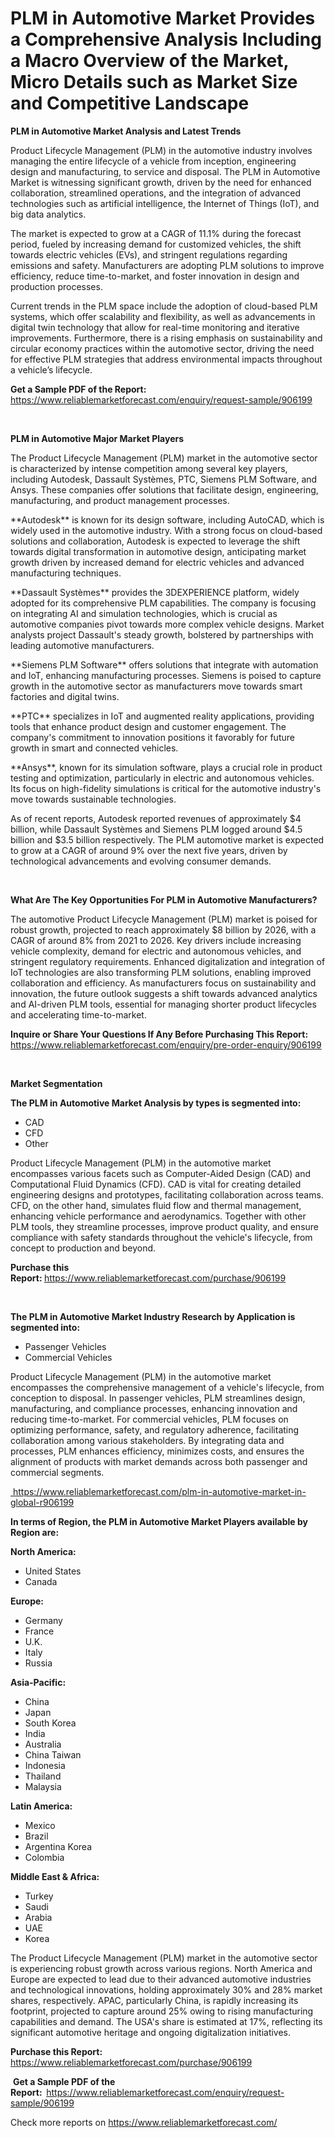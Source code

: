 <p><h1>PLM in Automotive Market Provides a Comprehensive Analysis Including a Macro Overview of the Market, Micro Details such as Market Size and Competitive Landscape</h1></p><p><strong>PLM in Automotive Market Analysis and Latest Trends</strong></p>
<p><p>Product Lifecycle Management (PLM) in the automotive industry involves managing the entire lifecycle of a vehicle from inception, engineering design and manufacturing, to service and disposal. The PLM in Automotive Market is witnessing significant growth, driven by the need for enhanced collaboration, streamlined operations, and the integration of advanced technologies such as artificial intelligence, the Internet of Things (IoT), and big data analytics. </p><p>The market is expected to grow at a CAGR of 11.1% during the forecast period, fueled by increasing demand for customized vehicles, the shift towards electric vehicles (EVs), and stringent regulations regarding emissions and safety. Manufacturers are adopting PLM solutions to improve efficiency, reduce time-to-market, and foster innovation in design and production processes.</p><p>Current trends in the PLM space include the adoption of cloud-based PLM systems, which offer scalability and flexibility, as well as advancements in digital twin technology that allow for real-time monitoring and iterative improvements. Furthermore, there is a rising emphasis on sustainability and circular economy practices within the automotive sector, driving the need for effective PLM strategies that address environmental impacts throughout a vehicle’s lifecycle.</p></p>
<p><strong>Get a Sample PDF of the Report:&nbsp;</strong> <a href="https://www.reliablemarketforecast.com/enquiry/request-sample/906199?utm_campaign=3538&utm_medium=2&utm_source=Github&utm_content=ia&utm_term=21032025&utm_id=plm-in-automotive">https://www.reliablemarketforecast.com/enquiry/request-sample/906199</a></p>
<p>&nbsp;</p>
<p><strong>PLM in Automotive Major Market Players</strong></p>
<p><p>The Product Lifecycle Management (PLM) market in the automotive sector is characterized by intense competition among several key players, including Autodesk, Dassault Systèmes, PTC, Siemens PLM Software, and Ansys. These companies offer solutions that facilitate design, engineering, manufacturing, and product management processes.</p><p>**Autodesk** is known for its design software, including AutoCAD, which is widely used in the automotive industry. With a strong focus on cloud-based solutions and collaboration, Autodesk is expected to leverage the shift towards digital transformation in automotive design, anticipating market growth driven by increased demand for electric vehicles and advanced manufacturing techniques.</p><p>**Dassault Systèmes** provides the 3DEXPERIENCE platform, widely adopted for its comprehensive PLM capabilities. The company is focusing on integrating AI and simulation technologies, which is crucial as automotive companies pivot towards more complex vehicle designs. Market analysts project Dassault's steady growth, bolstered by partnerships with leading automotive manufacturers.</p><p>**Siemens PLM Software** offers solutions that integrate with automation and IoT, enhancing manufacturing processes. Siemens is poised to capture growth in the automotive sector as manufacturers move towards smart factories and digital twins.</p><p>**PTC** specializes in IoT and augmented reality applications, providing tools that enhance product design and customer engagement. The company's commitment to innovation positions it favorably for future growth in smart and connected vehicles.</p><p>**Ansys**, known for its simulation software, plays a crucial role in product testing and optimization, particularly in electric and autonomous vehicles. Its focus on high-fidelity simulations is critical for the automotive industry's move towards sustainable technologies.</p><p>As of recent reports, Autodesk reported revenues of approximately $4 billion, while Dassault Systèmes and Siemens PLM logged around $4.5 billion and $3.5 billion respectively. The PLM automotive market is expected to grow at a CAGR of around 9% over the next five years, driven by technological advancements and evolving consumer demands.</p></p>
<p>&nbsp;</p>
<p><strong>What Are The Key Opportunities For PLM in Automotive Manufacturers?</strong></p>
<p><p>The automotive Product Lifecycle Management (PLM) market is poised for robust growth, projected to reach approximately $8 billion by 2026, with a CAGR of around 8% from 2021 to 2026. Key drivers include increasing vehicle complexity, demand for electric and autonomous vehicles, and stringent regulatory requirements. Enhanced digitalization and integration of IoT technologies are also transforming PLM solutions, enabling improved collaboration and efficiency. As manufacturers focus on sustainability and innovation, the future outlook suggests a shift towards advanced analytics and AI-driven PLM tools, essential for managing shorter product lifecycles and accelerating time-to-market.</p></p>
<p><strong>Inquire or Share Your Questions If Any Before Purchasing This Report:</strong> <a href="https://www.reliablemarketforecast.com/enquiry/pre-order-enquiry/906199?utm_campaign=3538&utm_medium=2&utm_source=Github&utm_content=ia&utm_term=21032025&utm_id=plm-in-automotive">https://www.reliablemarketforecast.com/enquiry/pre-order-enquiry/906199</a></p>
<p>&nbsp;</p>
<p><strong>Market Segmentation</strong></p>
<p><strong>The PLM in Automotive Market Analysis by types is segmented into:</strong></p>
<p><ul><li>CAD</li><li>CFD</li><li>Other</li></ul></p>
<p><p>Product Lifecycle Management (PLM) in the automotive market encompasses various facets such as Computer-Aided Design (CAD) and Computational Fluid Dynamics (CFD). CAD is vital for creating detailed engineering designs and prototypes, facilitating collaboration across teams. CFD, on the other hand, simulates fluid flow and thermal management, enhancing vehicle performance and aerodynamics. Together with other PLM tools, they streamline processes, improve product quality, and ensure compliance with safety standards throughout the vehicle's lifecycle, from concept to production and beyond.</p></p>
<p><strong>Purchase this Report:&nbsp;</strong><a href="https://www.reliablemarketforecast.com/purchase/906199?utm_campaign=3538&utm_medium=2&utm_source=Github&utm_content=ia&utm_term=21032025&utm_id=plm-in-automotive">https://www.reliablemarketforecast.com/purchase/906199</a></p>
<p>&nbsp;</p>
<p><strong>The PLM in Automotive Market Industry Research by Application is segmented into:</strong></p>
<p><ul><li>Passenger Vehicles</li><li>Commercial Vehicles</li></ul></p>
<p><p>Product Lifecycle Management (PLM) in the automotive market encompasses the comprehensive management of a vehicle's lifecycle, from conception to disposal. In passenger vehicles, PLM streamlines design, manufacturing, and compliance processes, enhancing innovation and reducing time-to-market. For commercial vehicles, PLM focuses on optimizing performance, safety, and regulatory adherence, facilitating collaboration among various stakeholders. By integrating data and processes, PLM enhances efficiency, minimizes costs, and ensures the alignment of products with market demands across both passenger and commercial segments.</p></p>
<p><a href="https://www.reliablemarketforecast.com/plm-in-automotive-market-in-global-r906199?utm_campaign=3538&utm_medium=2&utm_source=Github&utm_content=ia&utm_term=21032025&utm_id=plm-in-automotive">&nbsp;https://www.reliablemarketforecast.com/plm-in-automotive-market-in-global-r906199</a></p>
<p><strong>In terms of Region, the PLM in Automotive Market Players available by Region are:</strong></p>
<p>
    <p> <strong> North America: </strong>
        <ul>
            <li>United States</li>
            <li>Canada</li>
        </ul>
        </p> 
    <p> <strong> Europe: </strong>
        <ul>
            <li>Germany</li>
            <li>France</li>
            <li>U.K.</li>
            <li>Italy</li>
            <li>Russia</li>
        </ul>
        </p> 
    <p> <strong> Asia-Pacific: </strong>
        <ul>
            <li>China</li>
            <li>Japan</li>
            <li>South Korea</li>
            <li>India</li>
            <li>Australia</li>
            <li>China Taiwan</li>
            <li>Indonesia</li>
            <li>Thailand</li>
            <li>Malaysia</li>
        </ul>
        </p> 
    <p> <strong> Latin America: </strong>
        <ul>
            <li>Mexico</li>
            <li>Brazil</li>
            <li>Argentina Korea</li>
            <li>Colombia</li>
        </ul>
        </p> 
    <p> <strong> Middle East & Africa: </strong>
        <ul>
            <li>Turkey</li>
            <li>Saudi</li>
            <li>Arabia</li>
            <li>UAE</li>
            <li>Korea</li>
        </ul>
    </p>
    </p>
<p><p>The Product Lifecycle Management (PLM) market in the automotive sector is experiencing robust growth across various regions. North America and Europe are expected to lead due to their advanced automotive industries and technological innovations, holding approximately 30% and 28% market shares, respectively. APAC, particularly China, is rapidly increasing its footprint, projected to capture around 25% owing to rising manufacturing capabilities and demand. The USA's share is estimated at 17%, reflecting its significant automotive heritage and ongoing digitalization initiatives.</p></p>
<p><strong>Purchase this Report: </strong><a href="https://www.reliablemarketforecast.com/purchase/906199?utm_campaign=3538&utm_medium=2&utm_source=Github&utm_content=ia&utm_term=21032025&utm_id=plm-in-automotive">https://www.reliablemarketforecast.com/purchase/906199</a></p>
<p>&nbsp;<strong>Get a Sample PDF of the Report:&nbsp;&nbsp;</strong><a href="https://www.reliablemarketforecast.com/enquiry/request-sample/906199?utm_campaign=3538&utm_medium=2&utm_source=Github&utm_content=ia&utm_term=21032025&utm_id=plm-in-automotive">https://www.reliablemarketforecast.com/enquiry/request-sample/906199</a></p>
<p><strong></strong></p>
<p>Check more reports on <a href="https://www.reliablemarketforecast.com/?utm_campaign=3538&utm_medium=2&utm_source=Github&utm_content=ia&utm_term=21032025&utm_id=plm-in-automotive">https://www.reliablemarketforecast.com/</a></p>